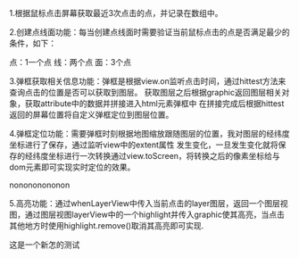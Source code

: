 1.根据鼠标点击屏幕获取最近3次点击的点，并记录在数组中。

2.创建点线面功能：每当创建点线面时需要验证当前鼠标点击的点是否满足最少的条件，如下：

点：1一个点
线：两个点
面：3个点


3.弹框获取相关信息功能：弹框是根据view.on监听点击时间，通过hittest方法来查询点击的位置是否可以获取到图层。
获取图层之后根据graphic返回图层相关对象，获取attribute中的数据并拼接进入html元素弹框中
在拼接完成后根据hittest返回的屏幕位置将自定义弹框定位到图层位置。


4.弹框定位功能：需要弹框时刻根据地图缩放跟随图层的位置，我对图层的经纬度坐标进行了保存，通过监听view中的extent属性
发生变化，一旦发生变化就将保存的经纬度坐标进行一次转换通过view.toScreen，将转换之后的像素坐标给与dom元素即可实现实时定位的效果。

nonononononon

5.高亮功能：通过whenLayerView中传入当前点击的layer图层，返回一个图层视图，通过图层视图layerView中的一个highlight并传入graphic使其高亮，当点击其他地方时使用highlight.remove()取消其高亮即可实现.


这是一个新怎的测试
